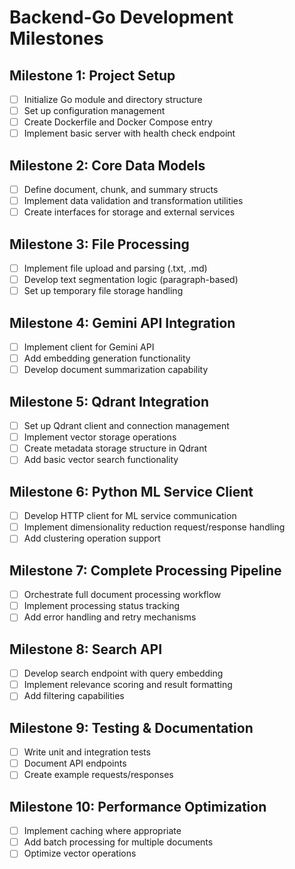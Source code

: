 # Backend-Go Development Milestones

## Milestone 1: Project Setup
- [ ] Initialize Go module and directory structure
- [ ] Set up configuration management
- [ ] Create Dockerfile and Docker Compose entry
- [ ] Implement basic server with health check endpoint

## Milestone 2: Core Data Models
- [ ] Define document, chunk, and summary structs
- [ ] Implement data validation and transformation utilities
- [ ] Create interfaces for storage and external services

## Milestone 3: File Processing
- [ ] Implement file upload and parsing (.txt, .md)
- [ ] Develop text segmentation logic (paragraph-based)
- [ ] Set up temporary file storage handling

## Milestone 4: Gemini API Integration
- [ ] Implement client for Gemini API
- [ ] Add embedding generation functionality
- [ ] Develop document summarization capability

## Milestone 5: Qdrant Integration
- [ ] Set up Qdrant client and connection management
- [ ] Implement vector storage operations
- [ ] Create metadata storage structure in Qdrant
- [ ] Add basic vector search functionality

## Milestone 6: Python ML Service Client
- [ ] Develop HTTP client for ML service communication
- [ ] Implement dimensionality reduction request/response handling
- [ ] Add clustering operation support

## Milestone 7: Complete Processing Pipeline
- [ ] Orchestrate full document processing workflow
- [ ] Implement processing status tracking
- [ ] Add error handling and retry mechanisms

## Milestone 8: Search API
- [ ] Develop search endpoint with query embedding
- [ ] Implement relevance scoring and result formatting
- [ ] Add filtering capabilities

## Milestone 9: Testing & Documentation
- [ ] Write unit and integration tests
- [ ] Document API endpoints
- [ ] Create example requests/responses

## Milestone 10: Performance Optimization
- [ ] Implement caching where appropriate
- [ ] Add batch processing for multiple documents
- [ ] Optimize vector operations

